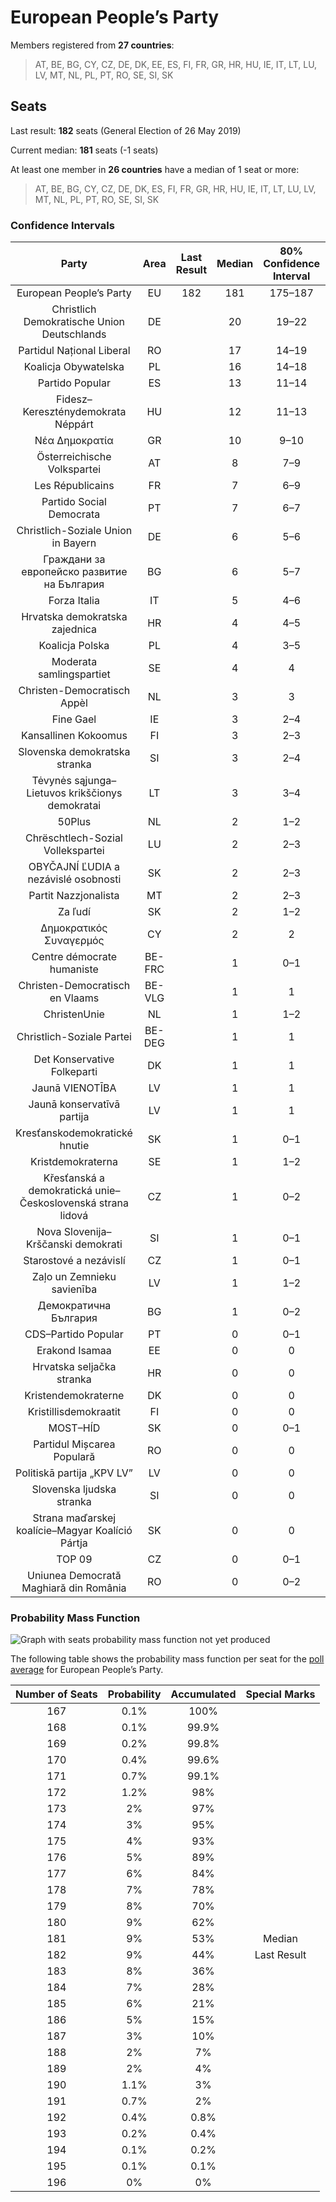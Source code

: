 # European People’s Party

Members registered from **27 countries**:

> AT, BE, BG, CY, CZ, DE, DK, EE, ES, FI, FR, GR, HR, HU, IE, IT, LT, LU, LV, MT, NL, PL, PT, RO, SE, SI, SK

## Seats

Last result: **182** seats (General Election of 26 May 2019)

Current median: **181** seats (-1 seats)

At least one member in **26 countries** have a median of 1 seat or more:

> AT, BE, BG, CY, CZ, DE, DK, ES, FI, FR, GR, HR, HU, IE, IT, LT, LU, LV, MT, NL, PL, PT, RO, SE, SI, SK

### Confidence Intervals

| Party | Area | Last Result | Median | 80% Confidence Interval | 90% Confidence Interval | 95% Confidence Interval | 99% Confidence Interval |
|:-----:|:----:|:-----------:|:------:|:-----------------------:|:-----------------------:|:-----------------------:|:-----------------------:|
| European People’s Party | EU | 182 | 181 | 175–187 | 174–188 | 172–190 | 170–192 |
| Christlich Demokratische Union Deutschlands | DE | | 20 | 19–22 | 19–24 | 18–24 | 17–24 |
| Partidul Național Liberal | RO | | 17 | 14–19 | 14–20 | 13–20 | 13–20 |
| Koalicja Obywatelska | PL | | 16 | 14–18 | 13–18 | 13–19 | 12–19 |
| Partido Popular | ES | | 13 | 11–14 | 10–15 | 10–15 | 9–16 |
| Fidesz–Kereszténydemokrata Néppárt | HU | | 12 | 11–13 | 11–14 | 11–14 | 10–14 |
| Νέα Δημοκρατία | GR | | 10 | 9–10 | 9–11 | 9–11 | 9–11 |
| Österreichische Volkspartei | AT | | 8 | 7–9 | 7–9 | 7–9 | 7–9 |
| Les Républicains | FR | | 7 | 6–9 | 6–9 | 5–9 | 5–10 |
| Partido Social Democrata | PT | | 7 | 6–7 | 6–7 | 6–7 | 5–8 |
| Christlich-Soziale Union in Bayern | DE | | 6 | 5–6 | 4–7 | 4–7 | 4–7 |
| Граждани за европейско развитие на България | BG | | 6 | 5–7 | 5–7 | 5–7 | 5–8 |
| Forza Italia | IT | | 5 | 4–6 | 4–7 | 4–7 | 0–8 |
| Hrvatska demokratska zajednica | HR | | 4 | 4–5 | 3–5 | 3–5 | 3–5 |
| Koalicja Polska | PL | | 4 | 3–5 | 3–5 | 3–5 | 3–6 |
| Moderata samlingspartiet | SE | | 4 | 4 | 3–5 | 3–5 | 3–5 |
| Christen-Democratisch Appèl | NL | | 3 | 3 | 2–3 | 2–4 | 2–4 |
| Fine Gael | IE | | 3 | 2–4 | 2–5 | 2–5 | 2–5 |
| Kansallinen Kokoomus | FI | | 3 | 2–3 | 2–3 | 2–3 | 2–3 |
| Slovenska demokratska stranka | SI | | 3 | 2–4 | 2–4 | 2–4 | 2–4 |
| Tėvynės sąjunga–Lietuvos krikščionys demokratai | LT | | 3 | 3–4 | 3–4 | 3–4 | 3–4 |
| 50Plus | NL | | 2 | 1–2 | 1–2 | 1–2 | 1–3 |
| Chrëschtlech-Sozial Vollekspartei | LU | | 2 | 2–3 | 2–3 | 2–3 | 2–3 |
| OBYČAJNÍ ĽUDIA a nezávislé osobnosti | SK | | 2 | 2–3 | 1–3 | 1–3 | 1–3 |
| Partit Nazzjonalista | MT | | 2 | 2–3 | 2–3 | 2–3 | 1–3 |
| Za ľudí | SK | | 2 | 1–2 | 1–2 | 1–2 | 1–2 |
| Δημοκρατικός Συναγερμός | CY | | 2 | 2 | 2 | 2 | 2 |
| Centre démocrate humaniste | BE-FRC | | 1 | 0–1 | 0–1 | 0–1 | 0–1 |
| Christen-Democratisch en Vlaams | BE-VLG | | 1 | 1 | 1–2 | 1–2 | 1–2 |
| ChristenUnie | NL | | 1 | 1–2 | 0–2 | 0–2 | 0–2 |
| Christlich-Soziale Partei | BE-DEG | | 1 | 1 | 1 | 1 | 1 |
| Det Konservative Folkeparti | DK | | 1 | 1 | 1 | 1 | 1 |
| Jaunā VIENOTĪBA | LV | | 1 | 1 | 1 | 1 | 1–2 |
| Jaunā konservatīvā partija | LV | | 1 | 1 | 1 | 1 | 1 |
| Kresťanskodemokratické hnutie | SK | | 1 | 0–1 | 0–1 | 0–2 | 0–2 |
| Kristdemokraterna | SE | | 1 | 1–2 | 1–2 | 1–2 | 1–2 |
| Křesťanská a demokratická unie–Československá strana lidová | CZ | | 1 | 0–2 | 0–2 | 0–2 | 0–2 |
| Nova Slovenija–Krščanski demokrati | SI | | 1 | 0–1 | 0–1 | 0–1 | 0–1 |
| Starostové a nezávislí | CZ | | 1 | 0–1 | 0–1 | 0–2 | 0–2 |
| Zaļo un Zemnieku savienība | LV | | 1 | 1–2 | 1–2 | 1–2 | 1–2 |
| Демократична България | BG | | 1 | 0–2 | 0–2 | 0–2 | 0–2 |
| CDS–Partido Popular | PT | | 0 | 0–1 | 0–1 | 0–1 | 0–1 |
| Erakond Isamaa | EE | | 0 | 0 | 0–1 | 0–1 | 0–1 |
| Hrvatska seljačka stranka | HR | | 0 | 0 | 0 | 0 | 0 |
| Kristendemokraterne | DK | | 0 | 0 | 0 | 0 | 0 |
| Kristillisdemokraatit | FI | | 0 | 0 | 0 | 0 | 0 |
| MOST–HÍD | SK | | 0 | 0–1 | 0–1 | 0–1 | 0–1 |
| Partidul Mișcarea Populară | RO | | 0 | 0 | 0 | 0–2 | 0–2 |
| Politiskā partija „KPV LV” | LV | | 0 | 0 | 0 | 0 | 0 |
| Slovenska ljudska stranka | SI | | 0 | 0 | 0 | 0 | 0 |
| Strana maďarskej koalície–Magyar Koalíció Pártja | SK | | 0 | 0 | 0 | 0–1 | 0–1 |
| TOP 09 | CZ | | 0 | 0–1 | 0–1 | 0–1 | 0–2 |
| Uniunea Democrată Maghiară din România | RO | | 0 | 0–2 | 0–2 | 0–2 | 0–2 |

### Probability Mass Function

![Graph with seats probability mass function not yet produced](average-2020-02-29-seats-pmf-europeanpeople’sparty.png "Seats Probability Mass Function")

The following table shows the probability mass function per seat for the [poll average](average-2020-02-29.html) for European People’s Party.

| Number of Seats | Probability | Accumulated | Special Marks |
|:---------------:|:-----------:|:-----------:|:-------------:|
| 167 | 0.1% | 100% |  |
| 168 | 0.1% | 99.9% |  |
| 169 | 0.2% | 99.8% |  |
| 170 | 0.4% | 99.6% |  |
| 171 | 0.7% | 99.1% |  |
| 172 | 1.2% | 98% |  |
| 173 | 2% | 97% |  |
| 174 | 3% | 95% |  |
| 175 | 4% | 93% |  |
| 176 | 5% | 89% |  |
| 177 | 6% | 84% |  |
| 178 | 7% | 78% |  |
| 179 | 8% | 70% |  |
| 180 | 9% | 62% |  |
| 181 | 9% | 53% | Median |
| 182 | 9% | 44% | Last Result |
| 183 | 8% | 36% |  |
| 184 | 7% | 28% |  |
| 185 | 6% | 21% |  |
| 186 | 5% | 15% |  |
| 187 | 3% | 10% |  |
| 188 | 2% | 7% |  |
| 189 | 2% | 4% |  |
| 190 | 1.1% | 3% |  |
| 191 | 0.7% | 2% |  |
| 192 | 0.4% | 0.8% |  |
| 193 | 0.2% | 0.4% |  |
| 194 | 0.1% | 0.2% |  |
| 195 | 0.1% | 0.1% |  |
| 196 | 0% | 0% |  |


